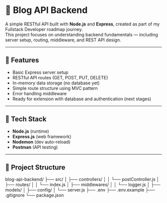 # 📝 Blog API Backend

A simple RESTful API built with **Node.js** and **Express**, created as part of my Fullstack Developer roadmap journey.  
This project focuses on understanding backend fundamentals — including server setup, routing, middleware, and REST API design.

---

## 🚀 Features
- Basic Express server setup  
- RESTful API routes (GET, POST, PUT, DELETE)  
- In-memory data storage (no database yet)  
- Simple route structure using MVC pattern  
- Error handling middleware  
- Ready for extension with database and authentication (next stages)

---

## 🧩 Tech Stack
- **Node.js** (runtime)
- **Express.js** (web framework)
- **Nodemon** (dev auto-reload)
- **Postman** (API testing)

---

## 📁 Project Structure
blog-api-backend/
├── src/
│   ├── controllers/
│   │   └── postController.js
│   ├── routes/
│   │   └── index.js
│   ├── middlewares/
│   │   └── logger.js
│   ├── models/
│   ├── config/
│   └── server.js
├── .env
├── .env.example
├── .gitignore
└── package.json

